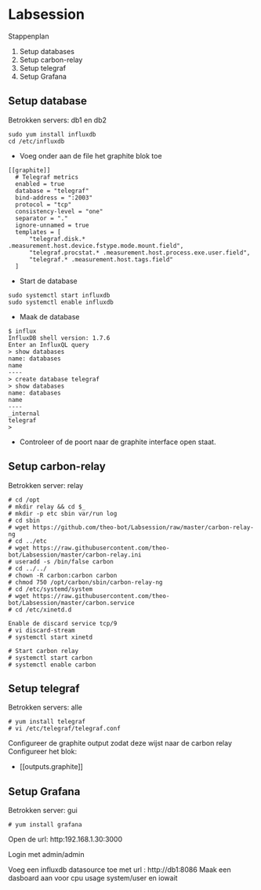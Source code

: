# Labsession

Stappenplan
1. Setup databases
2. Setup carbon-relay
3. Setup telegraf
4. Setup Grafana


## Setup database

Betrokken servers: db1 en db2

```
sudo yum install influxdb
cd /etc/influxdb
```

* Voeg onder aan de file het graphite blok toe
```
[[graphite]]
  # Telegraf metrics
  enabled = true
  database = "telegraf"
  bind-address = ":2003"
  protocol = "tcp"
  consistency-level = "one"
  separator = "."
  ignore-unnamed = true
  templates = [
      "telegraf.disk.* .measurement.host.device.fstype.mode.mount.field",
      "telegraf.procstat.* .measurement.host.process.exe.user.field",
      "telegraf.* .measurement.host.tags.field"
  ]
  ```
  
* Start de database

```
sudo systemctl start influxdb
sudo systemctl enable influxdb
```

* Maak de database

```
$ influx
InfluxDB shell version: 1.7.6
Enter an InfluxQL query
> show databases
name: databases
name
----
> create database telegraf
> show databases
name: databases
name
----
_internal
telegraf
>
```

* Controleer of de poort naar de graphite interface open staat.


## Setup carbon-relay

Betrokken server: relay
```
# cd /opt
# mkdir relay && cd $_
# mkdir -p etc sbin var/run log
# cd sbin
# wget https://github.com/theo-bot/Labsession/raw/master/carbon-relay-ng
# cd ../etc
# wget https://raw.githubusercontent.com/theo-bot/Labsession/master/carbon-relay.ini
# useradd -s /bin/false carbon
# cd ../../
# chown -R carbon:carbon carbon
# chmod 750 /opt/carbon/sbin/carbon-relay-ng
# cd /etc/systemd/system
# wget https://raw.githubusercontent.com/theo-bot/Labsession/master/carbon.service
# cd /etc/xinetd.d

Enable de discard service tcp/9
# vi discard-stream
# systemctl start xinetd

# Start carbon relay
# systemctl start carbon
# systemctl enable carbon
```

## Setup telegraf

Betrokken servers: alle
```
# yum install telegraf
# vi /etc/telegraf/telegraf.conf
```

Configureer de graphite output zodat deze wijst naar de carbon relay
Configureer het blok:
- [[outputs.graphite]]

## Setup Grafana
Betrokken server: gui

```
# yum install grafana
```
Open de url: http:192.168.1.30:3000

Login met admin/admin

Voeg een influxdb datasource toe met url : http://db1:8086
Maak een dasboard aan voor cpu usage system/user en iowait

